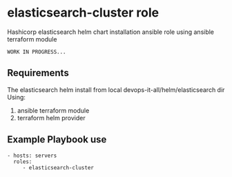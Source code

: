elasticsearch-cluster role
==========================

Hashicorp elasticsearch helm chart installation ansible role using ansible terraform module

    WORK IN PROGRESS...

Requirements
------------

The elasticsearch helm install from local devops-it-all/helm/elasticsearch dir
Using: 
1) ansible terraform module
2) terraform helm provider

Example Playbook use
--------------------

    - hosts: servers
      roles:
         - elasticsearch-cluster

